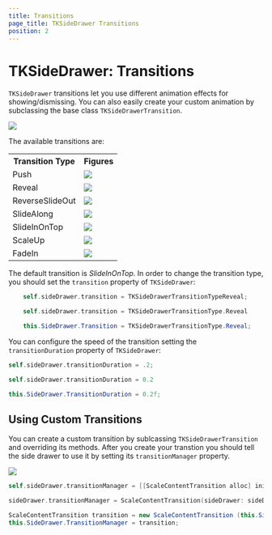 ```yaml
---
title: Transitions
page_title: TKSideDrawer Transitions
position: 2
---
```


# TKSideDrawer: Transitions

<code>TKSideDrawer</code> transitions let you use different animation effects for showing/dismissing. You can also easily create your custom animation by subclassing the base class <code>TKSideDrawerTransition</code>.

<img src="../images/sidedrawer-transitions001.png"/>

The available transitions are: 

<table>

<tr>
<th>Transition Type</th>
<th>Figures</th>
</tr>

<tr>
<td>Push</td>
<td><img src="../images/sidedrawer-transitions-push.gif"/></td>
</tr>

<tr>
<td>Reveal</td>
<td><img src="../images/sidedrawer-transitions-reveal.gif"/></td>
</tr>

<tr>
<td>ReverseSlideOut</td>
<td><img src="../images/sidedrawer-transitions-reverseslideout.gif"/></td>
</tr>

<tr>
<td>SlideAlong</td>
<td><img src="../images/sidedrawer-transitions-slidealong.gif"/></td>
</tr>

<tr>
<td>SlideInOnTop</td>
<td><img src="../images/sidedrawer-transitions-slideinontop.gif"/></td>
</tr>

<tr>
<td>ScaleUp</td>
<td><img src="../images/sidedrawer-transitions-scaleup.gif"/></td>
</tr>

<tr>
<td>FadeIn</td>
<td><img src="../images/sidedrawer-transitions-fadein.gif"/></td>
</tr>

</table>

The default transition is *SlideInOnTop*. In order to change the transition type, you should set the <code>transition</code> property of <code>TKSideDrawer</code>:

```Objective-C
	self.sideDrawer.transition = TKSideDrawerTransitionTypeReveal;
```

```Swift
	self.sideDrawer.transition = TKSideDrawerTransitionType.Reveal
```

```C#
	this.SideDrawer.Transition = TKSideDrawerTransitionType.Reveal;
```

You can configure the speed of the transition setting the <code>transitionDuration</code> property of <code>TKSideDrawer</code>:

```Objective-C
self.sideDrawer.transitionDuration = .2;
```

```Swift
self.sideDrawer.transitionDuration = 0.2
```

```C#
this.SideDrawer.TransitionDuration = 0.2f;
```

## Using Custom Transitions

You can create a custom transition by sublcassing <code>TKSideDrawerTransition</code> and overriding its methods. After you create your transtion you should tell the side drawer to use it by setting its <code>transitionManager</code> property.

<img src="../images/sidedrawer-transitions002.png"/>

```Objective-C
self.sideDrawer.transitionManager = [[ScaleContentTransition alloc] initWithSideDrawer:self.sideDrawer];
```

```Swift
sideDrawer.transitionManager = ScaleContentTransition(sideDrawer: sideDrawer)
```

```C#
ScaleContentTransition transition = new ScaleContentTransition (this.SideDrawer);
this.SideDrawer.TransitionManager = transition;
```


